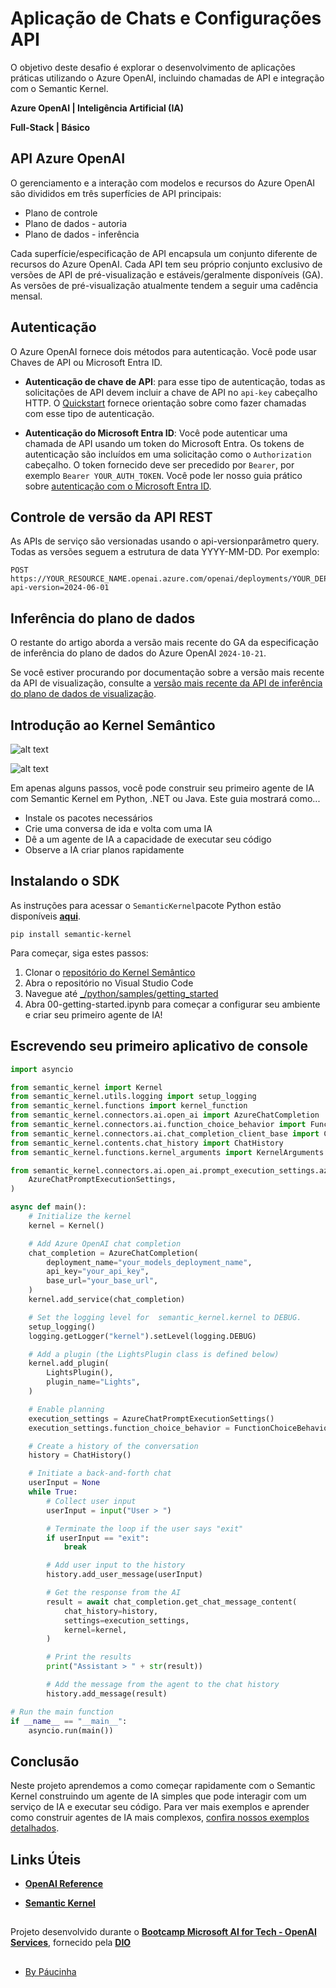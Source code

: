 # Aplicação de Chats e Configurações API

O objetivo deste desafio é explorar o desenvolvimento de aplicações práticas utilizando o Azure OpenAI, incluindo chamadas de API e integração com o Semantic Kernel.

**Azure OpenAI | Inteligência Artificial (IA)**

**Full-Stack | Básico**

## API Azure OpenAI

O gerenciamento e a interação com modelos e recursos do Azure OpenAI são divididos em três superfícies de API principais:

* Plano de controle
* Plano de dados - autoria
* Plano de dados - inferência

Cada superfície/especificação de API encapsula um conjunto diferente de recursos do Azure OpenAI. Cada API tem seu próprio conjunto exclusivo de versões de API de pré-visualização e estáveis/geralmente disponíveis (GA). As versões de pré-visualização atualmente tendem a seguir uma cadência mensal.

## Autenticação

O Azure OpenAI fornece dois métodos para autenticação. Você pode usar Chaves de API ou Microsoft Entra ID.

* **Autenticação de chave de API**: para esse tipo de autenticação, todas as solicitações de API devem incluir a chave de API no `api-key` cabeçalho HTTP. O [Quickstart](https://learn.microsoft.com/en-us/azure/ai-services/openai/chatgpt-quickstart?tabs=command-line%2Ckeyless%2Ctypescript-keyless%2Cpython-new&pivots=programming-language-studio) fornece orientação sobre como fazer chamadas com esse tipo de autenticação.

* **Autenticação do Microsoft Entra ID**: Você pode autenticar uma chamada de API usando um token do Microsoft Entra. Os tokens de autenticação são incluídos em uma solicitação como o `Authorization` cabeçalho. O token fornecido deve ser precedido por `Bearer`, por exemplo `Bearer YOUR_AUTH_TOKEN`. Você pode ler nosso guia prático sobre [autenticação com o Microsoft Entra ID](https://learn.microsoft.com/en-us/azure/ai-services/openai/how-to/managed-identity).

## Controle de versão da API REST

As APIs de serviço são versionadas usando o api-versionparâmetro query. Todas as versões seguem a estrutura de data YYYY-MM-DD. Por exemplo:

```http
POST https://YOUR_RESOURCE_NAME.openai.azure.com/openai/deployments/YOUR_DEPLOYMENT_NAME/chat/completions?api-version=2024-06-01
```

## Inferência do plano de dados

O restante do artigo aborda a versão mais recente do GA da especificação de inferência do plano de dados do Azure OpenAI `2024-10-21`.

Se você estiver procurando por documentação sobre a versão mais recente da API de visualização, consulte a [versão mais recente da API de inferência do plano de dados de visualização](https://learn.microsoft.com/en-us/azure/ai-services/openai/reference-preview).

## Introdução ao Kernel Semântico

![alt text](https://learn.microsoft.com/en-us/semantic-kernel/media/enterprise-ready.png)

![alt text](https://learn.microsoft.com/en-us/semantic-kernel/media/designed-for-modular-extensibility.png)

Em apenas alguns passos, você pode construir seu primeiro agente de IA com Semantic Kernel em Python, .NET ou Java. Este guia mostrará como...

* Instale os pacotes necessários
* Crie uma conversa de ida e volta com uma IA
* Dê a um agente de IA a capacidade de executar seu código
* Observe a IA criar planos rapidamente

## Instalando o SDK

As instruções para acessar o `SemanticKernel`pacote Python estão disponíveis [**aqui**](https://pypi.org/project/semantic-kernel/).

```pypi
pip install semantic-kernel
```

Para começar, siga estes passos:

1. Clonar o [repositório do Kernel Semântico](https://github.com/microsoft/semantic-kernel)
2. Abra o repositório no Visual Studio Code
3. Navegue até [_/python/samples/getting_started](https://github.com/microsoft/semantic-kernel/tree/main/python/samples/getting_started)
4. Abra 00-getting-started.ipynb para começar a configurar seu ambiente e criar seu primeiro agente de IA!

## Escrevendo seu primeiro aplicativo de console

```python
import asyncio

from semantic_kernel import Kernel
from semantic_kernel.utils.logging import setup_logging
from semantic_kernel.functions import kernel_function
from semantic_kernel.connectors.ai.open_ai import AzureChatCompletion
from semantic_kernel.connectors.ai.function_choice_behavior import FunctionChoiceBehavior
from semantic_kernel.connectors.ai.chat_completion_client_base import ChatCompletionClientBase
from semantic_kernel.contents.chat_history import ChatHistory
from semantic_kernel.functions.kernel_arguments import KernelArguments

from semantic_kernel.connectors.ai.open_ai.prompt_execution_settings.azure_chat_prompt_execution_settings import (
    AzureChatPromptExecutionSettings,
)

async def main():
    # Initialize the kernel
    kernel = Kernel()

    # Add Azure OpenAI chat completion
    chat_completion = AzureChatCompletion(
        deployment_name="your_models_deployment_name",
        api_key="your_api_key",
        base_url="your_base_url",
    )
    kernel.add_service(chat_completion)

    # Set the logging level for  semantic_kernel.kernel to DEBUG.
    setup_logging()
    logging.getLogger("kernel").setLevel(logging.DEBUG)

    # Add a plugin (the LightsPlugin class is defined below)
    kernel.add_plugin(
        LightsPlugin(),
        plugin_name="Lights",
    )

    # Enable planning
    execution_settings = AzureChatPromptExecutionSettings()
    execution_settings.function_choice_behavior = FunctionChoiceBehavior.Auto()

    # Create a history of the conversation
    history = ChatHistory()

    # Initiate a back-and-forth chat
    userInput = None
    while True:
        # Collect user input
        userInput = input("User > ")

        # Terminate the loop if the user says "exit"
        if userInput == "exit":
            break

        # Add user input to the history
        history.add_user_message(userInput)

        # Get the response from the AI
        result = await chat_completion.get_chat_message_content(
            chat_history=history,
            settings=execution_settings,
            kernel=kernel,
        )

        # Print the results
        print("Assistant > " + str(result))

        # Add the message from the agent to the chat history
        history.add_message(result)

# Run the main function
if __name__ == "__main__":
    asyncio.run(main())
```

## Conclusão

Neste projeto aprendemos a como começar rapidamente com o Semantic Kernel construindo um agente de IA simples que pode interagir com um serviço de IA e executar seu código. Para ver mais exemplos e aprender como construir agentes de IA mais complexos, [confira nossos exemplos detalhados](https://learn.microsoft.com/en-us/semantic-kernel/get-started/detailed-samples?pivots=programming-language-python).

## Links Úteis

* [**OpenAI Reference**](https://learn.microsoft.com/en-us/azure/ai-services/openai/reference)

* [**Semantic Kernel**](https://learn.microsoft.com/en-us/semantic-kernel/overview/)

##

Projeto desenvolvido durante o [**Bootcamp Microsoft AI for Tech - OpenAI Services**](https://www.dio.me/bootcamp/microsoft-azure-open-ai), fornecido pela [**DIO**](https://www.dio.me/)

##

- [By Páucinha](https://github.com/Paucinha)